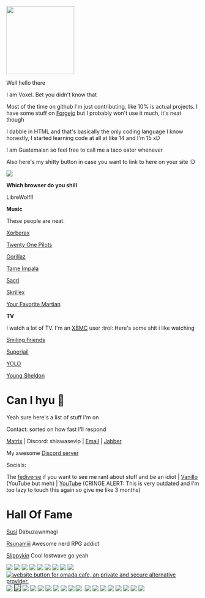 <a href="https://voxel.is-a.dev/"><img src="https://github.com/shiawasevip/shiawasevip.github.io/assets/164063937/eaaf8922-b4df-4c3f-911d-26da3593216a"  width="177" height="177"></a>

Well hello there

I am Voxel. Bet you didn't know that

Most of the time on github I'm just contributing, like 10% is actual projects. I have some stuff on [Forgejo](https://git.gra.phite.ro/the) but I probably won't use it much, it's neat though

I dabble in HTML and that's basically the only coding language I know honestly, I started learning code at all at like 14 and I'm 15 xD

I am Guatemalan so feel free to call me a taco eater whenever

Also here's my shitty button in case you want to link to here on your site :D

<a href="https://voxel.is-a.dev"><img src="https://voxel.is-a.dev/cool-button.gif"></a>

**Which browser do you shill**

LibreWolf!!

**Music**

These people are neat.

[Xorberax](https://soundcloud.com/xorberax/tracks)

[Twenty One Pilots](https://open.spotify.com/artist/3YQKmKGau1PzlVlkL1iodx)

[Gorillaz](https://open.spotify.com/artist/3AA28KZvwAUcZuOKwyblJQ)

[Tame Impala](https://open.spotify.com/artist/5INjqkS1o8h1imAzPqGZBb)

[Sacri](https://soundcloud.com/bfditpot)

[Skrillex](https://open.spotify.com/artist/5he5w2lnU9x7JFhnwcekXX)

[Your Favorite Martian](https://open.spotify.com/artist/4J6UXkUpIArZbKXhh0cOC2)

**TV**

I watch a lot of TV. I'm an [XBMC](https://kodi.tv) user :trol: Here's some shit i like watching

[Smiling Friends](https://www.imdb.com/title/tt12074628/)

[Superjail](https://www.imdb.com/title/tt1031283/)

[YOLO](https://www.imdb.com/title/tt12058366/)

[Young Sheldon](https://en.wikipedia.org/wiki/Young_Sheldon)

# Can I hyu 🥺

Yeah sure here's a list of stuff I'm on

Contact: sorted on how fast I'll respond

[Matrix](https://matrix.to/#/@cold:omada.cafe) | Discord: shiawasevip | [Email](mailto:hlvoxel@tuta.io) | [Jabber](xmpp:shakey@teftera.com)

My awesome [Discord server](https://dsc.gg/goofygoobers)

Socials:

The [fediverse](https://plasmatrap.com/@glorb) if you want to see me rant about stuff and be an idiot | [Vanillo](https://vanillo.tv/u/fuBYTeosSlqEzaatnbbKYg) (YouTube but meh) | [YouTube](https://youtube.com/@ihatedietsoda) (CRINGE ALERT: This is very outdated and I'm too lazy to touch this again so give me like 3 months)


# Hall Of Fame

[Susi](https://www.youtube.com/@MaggiePesky) Dabuzawnmagi

[Rsunamiii](https://www.youtube.com/@ShizzOwO) Awesome nerd RPG addict

[Slippykin](https://www.youtube.com/@SlipKinny) Cool lostwave go yeah

 <a href="https://ari.lt"><img src="https://camo.githubusercontent.com/05029a0c926c888dabb4482f9eb8ac06ac540a588cd495401e0a52225ed9a3b8/68747470733a2f2f6172692e6c742f62616467652e706e67"></a>
 <a href="https://constellatory.net"><img src="https://constellatory.net/assets/button.png"></a>
 <a href="https://fsky.io"><img src="https://github.com/voxel-im/voxel-im.github.io/assets/164063937/be1c0764-0a9d-4db0-a43f-8bc212cb55fa"></a>
 <a href="https://mintchocolate.rocks"><img src="https://github.com/Flake6/flake6.github.io/assets/164063937/3da4fbd1-c26f-47dc-abda-1e90832fc125"></a>
 <a href="https://aagaming.me"><img src="https://github.com/voxel-im/voxel-im.github.io/assets/164063937/10652165-d245-4880-8a48-da2c4e7765af"></a>
 <a href="https://arrayinamatrix.xyz"><img src="https://arrayinamatrix.xyz/res/site/banners/custom/black_88x31.gif"></a>
  <a href="https://trypancakes.com"><img src="https://github.com/voxel-im/voxel-im.github.io/assets/164063937/fb58a146-269d-45c6-81e0-6d27989aff72"></a>
  <a href="https://authenyo.xyz"><img src="https://github.com/voxel-im/voxel-im.github.io/assets/164063937/5b2ee765-9d3d-434e-b18a-6d456004ce26"></a>
  <a href="https://sleepy.ink"><img src="https://github.com/voxel-im/voxel-im.github.io/assets/164063937/43cea81d-ff51-4223-978c-3e93c2295c58"></a>
  <a href="https://omada.cafe/"><img src="https://omada.cafe/omada.gif" alt="website button for omada.cafe, an private and secure alternative provider.">
  <a href="https://robin-black.com"><img src="https://github.com/voxel-im/voxel-im.github.io/assets/164063937/76e6a594-348b-495b-84b2-69e0134ba654"></a>
<a href="https://tilde.town/~georgemoody/"><img border="1" src="https://tilde.town/~georgemoody/files/button.png"></a>
<a href="https://maxy.top"><img src="https://s3.plasmatrap.com//7290c7a8-980a-4ef9-8970-d7980744bb61.webp"></a>
<a href="https://beebl.es"><img src="https://github.com/cold360/cold360.github.io/assets/164063937/304f2261-c2d8-4eef-a0f0-123fb38a3c07"></a>
<a href="https://jack.cab"><img src="https://github.com/voxel-im/voxel-im.github.io/assets/164063937/45d61d4d-2cd9-4a4d-a8e9-9ad723e0ad4f"></a>
  <a href="https://ublockorigin.com"><img src="https://trypancakes.com/assets/buttons/ublock.png"></a>
      <a href="https://astrid.tech"><img src="https://github.com/voxel-im/voxel-im.github.io/assets/164063937/9804eea2-7e6d-4bc8-a414-48e9ab6199df"></a>
      <a href="https://gra.phite.ro"><img src="https://github.com/voxel-im/voxel-im.github.io/assets/164063937/e9d5f5eb-b42d-470e-8422-5d75e6bc1bd3"></a>
      <a href="https://blunt.gay"><img src="https://blunt.gay/static/img/badges/bluntgay.png"></a>
      <a href="https://freeplay.floof.company"><img src="https://freeplay.floof.company/assets/buttons/free.gif"></a>
<a href="https://melankorin.net/"><img src="https://melankorin.net/assets/img/buttons/button-2.gif" alt=""></a>
<a href="https://bomberfish.ca"><img src="https://bomberfish.ca/buttons/button.gif"></a>
<a href="https://www.mozilla.org/en-US/firefox/new/"><img src="https://github.com/cold360/cold360.github.io/assets/164063937/ed28d206-04e8-4a6e-89bd-9d79937f198a"></a>
<a href="https://sweetcoffy.pages.gay"><img src="https://sweetcoffy.pages.gay/assets/button.png"></a>
<a href="https://houl.floof.company"><img src="https://houl.floof.company/assets/img/button.png"></a>
<a href="https://charlie.downgraded.uk"><img src="https://github.com/cold360/cold360.github.io/assets/164063937/19f6ad96-31b0-4ceb-a618-43c90958392f"></a>
<a href="https://ultra0.xyz"><img src="https://ultra0.xyz/assets/basement_button-8bb3ccbe62d39618ce72f3ab1e78dd9e32c99f2a.gif"></a>
<a href="https://notnite.com"><img src="https://n2.pm/88x31s/notnite.png"></a>
<a href="https://code.visualstudio.com"><img src="https://notnite.com/buttons/vscbutton.gif"></a>
